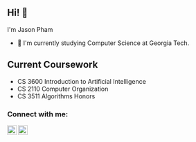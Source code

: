 ## Hi! 👋
I'm Jason Pham

- 👀 I'm currently studying Computer Science at Georgia Tech.

## Current Coursework
- CS 3600 Introduction to Artificial Intelligence
- CS 2110 Computer Organization
- CS 3511 Algorithms Honors


### Connect with me:

[<img align="left" alt="codeSTACKr | LinkedIn" width="22px" src="https://cdn.jsdelivr.net/npm/simple-icons@v3/icons/linkedin.svg" />][linkedin]
[<img align="left" alt="codeSTACKr | Instagram" width="22px" src="https://cdn.jsdelivr.net/npm/simple-icons@v3/icons/instagram.svg" />][instagram]

<!---
phamja1/phamja1 is a ✨ special ✨ repository because its `README.md` (this file) appears on your GitHub profile.
You can click the Preview link to take a look at your changes.
--->

[instagram]: https://instagram.com/jj.pham1
[linkedin]: https://linkedin.com/in/jason-d-pham
